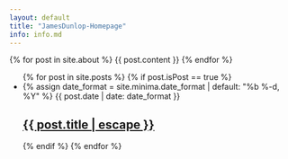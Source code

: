 ```yaml
---
layout: default
title: "JamesDunlop-Homepage"
info: info.md
---
```

<div class="body">
  {% for post in site.about %}
    {{ post.content }}
  {% endfor %}

  <ul class="post-list">
    {% for post in site.posts %}
        {% if post.isPost == true %}
          <li>
            {% assign date_format = site.minima.date_format | default: "%b %-d, %Y" %}
            <span class="post-meta">{{ post.date | date: date_format }}</span>
            <h2>
              <a class="post-link" href="{{ post.url | relative_url }}">{{ post.title | escape }}</a>
            </h2>
          </li>
        {% endif %}
    {% endfor %}
  </ul>
</div>
